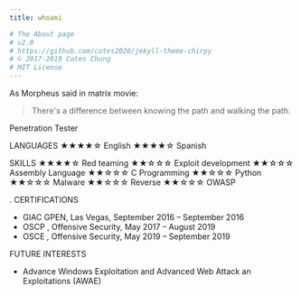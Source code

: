 ```yaml
---
title: whoami

# The About page
# v2.0
# https://github.com/cotes2020/jekyll-theme-chirpy
# © 2017-2019 Cotes Chung
# MIT License
---
```


As Morpheus said in matrix movie:
> There's a difference between knowing the path and 
> walking the path.



Penetration Tester

LANGUAGES
  ★★★★☆ English
  ★★★★☆ Spanish

SKILLS
  ★★★★☆ Red teaming 
  ★★☆☆☆ Exploit development
  ★★☆☆☆ Assembly Language
  ★★☆☆☆ C Programming
  ★★☆☆☆ Python
  ★★☆☆☆ Malware
  ★★☆☆☆ Reverse 
  ★★☆☆☆ OWASP

.
CERTIFICATIONS
  * GIAC GPEN, Las Vegas, September 2016 – September 2016
  * OSCP , Offensive Security, May 2017 – August 2019
  * OSCE , Offensive Security, May 2019 – September 2019

FUTURE INTERESTS
  * Advance Windows Exploitation and Advanced Web Attack an Exploitations (AWAE)